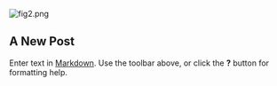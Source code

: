 ![fig2.png]({{site.baseurl}}/images/fig2.png)
## A New Post

Enter text in [Markdown](http://daringfireball.net/projects/markdown/). Use the toolbar above, or click the **?** button for formatting help.
